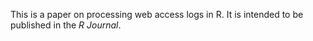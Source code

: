 This is a paper on processing web access logs in R. It is intended to be published in the *R Journal*.
